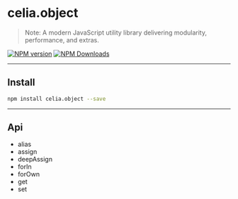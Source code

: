 # celia.object

> Note:  A modern JavaScript utility library delivering modularity, performance, and extras.

[![NPM version](https://img.shields.io/npm/v/celia.object.svg?style=flat)](https://npmjs.org/package/celia.object)
[![NPM Downloads](https://img.shields.io/npm/dm/celia.object.svg?style=flat)](https://npmjs.org/package/celia.object)

---

## Install

```bash
npm install celia.object --save
```

---

## Api

* alias
* assign
* deepAssign
* forIn
* forOwn
* get
* set
